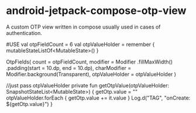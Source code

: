 # android-jetpack-compose-otp-view
A custom OTP view written in compose usually used in cases of authentication.

#USE
val otpFieldCount = 6
val otpValueHolder = remember { mutableStateListOf<MutableState<String>>() }

OtpFields(
  count = otpFieldCount,
  modifier = Modifier
  .fillMaxWidth()
  .padding(start = 10.dp, end = 10.dp),
  charModifier = Modifier.background(Transparent),
  otpValueHolder = otpValueHolder
)

//just pass otpValueHolder
private fun getOtpValue(otpValueHolder: SnapshotStateList<MutableState<String>>) {
        getOtp.value = ""
        otpValueHolder.forEach {
            getOtp.value += it.value
        }
        Log.d("TAG", "onCreate: ${getOtp.value}")
}
